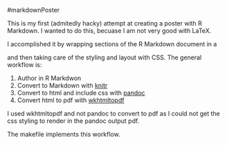 #markdownPoster

This is my first (admitedly hacky) attempt at creating a poster with R Markdown.  I wanted to do this, becuase I am not very good with LaTeX.

I accomplished it by wrapping sections of the R Markdown document in a <div></div> and then taking care of the styling and layout with CSS.  The general workflow is:

1. Author in R Markdwon
2. Convert to Markdown with [knitr](https://github.com/yihui/knitr)
3. Convert to html and include css with [pandoc](http://johnmacfarlane.net/pandoc/)
4. Convert html to pdf with [wkhtmltopdf](http://wkhtmltopdf.org/)

I used wkhtmltopdf and not pandoc to convert to pdf as I could not get the css styling to render in the pandoc output pdf.

The makefile implements this workflow.

